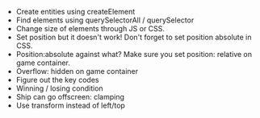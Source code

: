 * Create entities using createElement
* Find elements using querySelectorAll / querySelector
* Change size of elements through JS or CSS.
* Set position but it doesn't work! Don't forget to set position absolute in CSS.
* Position:absolute against what? Make sure you set position: relative on game container.
* Overflow: hidden on game container
* Figure out the key codes
* Winning / losing condition
* Ship can go offscreen: clamping
* Use transform instead of left/top
